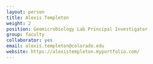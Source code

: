 ```yaml
---
layout: person
title: Alexis Templeton
weight: 2
position: Geomicrobiology Lab Principal Investigator
group: faculty
collaborator: yes
email: alexis.templeton@colorado.edu
website: https://alexistempleton.myportfolio.com/
---
```

